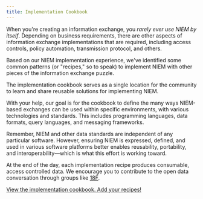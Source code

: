 ```yaml
---
title: Implementation Cookbook
---
```


When you're creating an information exchange, you *rarely ever use NIEM by itself*. Depending on business requirements, there are other aspects of information exchange implementations that are required, including access controls, policy automation, transmission protocol, and others.

Based on our NIEM implementation experience, we've identified some common patterns (or "recipes," so to speak) to implement NIEM with other pieces of the information exchange puzzle.

The implementation cookbook serves as a single location for the community to learn and share reusable solutions for implementing NIEM.

With your help, our goal is for the cookbook to define the many ways NIEM-based exchanges can be used within specific environments, with various technologies and standards. This includes programming languages, data formats, query languages, and messaging frameworks.

Remember, NIEM and other data standards are independent of any particular software. However, ensuring NIEM is expressed, defined, and used in various software platforms better enables reusability, portability, and interoperability&mdash;which is what this effort is working toward.

At the end of the day, each implementation recipe produces consumable, access controlled data. We encourage you to contribute to the open data conversation through groups like [18F](https://github.com/18f).

<a href="https://github.com/NIEM/Implementation-Cookbook/wiki" class="btn submit-btn">
  <span class="content">
    View the implementation cookbook.  
    Add your recipes!
  </span>
  <span class="icon fa fa-chevron-circle-right fa-2x"></span>
</a>
